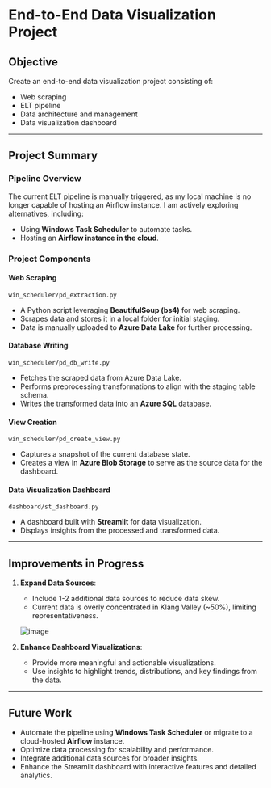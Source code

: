 # End-to-End Data Visualization Project

## **Objective**
Create an end-to-end data visualization project consisting of:
- Web scraping
- ELT pipeline
- Data architecture and management
- Data visualization dashboard

---

## **Project Summary**

### **Pipeline Overview**
The current ELT pipeline is manually triggered, as my local machine is no longer capable of hosting an Airflow instance. I am actively exploring alternatives, including:
- Using **Windows Task Scheduler** to automate tasks.
- Hosting an **Airflow instance in the cloud**.

### **Project Components**

#### **Web Scraping**
`win_scheduler/pd_extraction.py`  
- A Python script leveraging **BeautifulSoup (bs4)** for web scraping.
- Scrapes data and stores it in a local folder for initial staging.
- Data is manually uploaded to **Azure Data Lake** for further processing.

#### **Database Writing**
`win_scheduler/pd_db_write.py`  
- Fetches the scraped data from Azure Data Lake.
- Performs preprocessing transformations to align with the staging table schema.
- Writes the transformed data into an **Azure SQL** database.

#### **View Creation**
`win_scheduler/pd_create_view.py`  
- Captures a snapshot of the current database state.
- Creates a view in **Azure Blob Storage** to serve as the source data for the dashboard.

#### **Data Visualization Dashboard**
`dashboard/st_dashboard.py`  
- A dashboard built with **Streamlit** for data visualization.
- Displays insights from the processed and transformed data.

---

## **Improvements in Progress**

1. **Expand Data Sources**:
   - Include 1-2 additional data sources to reduce data skew.
   - Current data is overly concentrated in Klang Valley (~50%), limiting representativeness.
  
   ![image](https://github.com/user-attachments/assets/cadcdb02-0a88-4583-b5a5-66a9edaed3e2)


2. **Enhance Dashboard Visualizations**:
   - Provide more meaningful and actionable visualizations.
   - Use insights to highlight trends, distributions, and key findings from the data.

---

## **Future Work**
- Automate the pipeline using **Windows Task Scheduler** or migrate to a cloud-hosted **Airflow** instance.
- Optimize data processing for scalability and performance.
- Integrate additional data sources for broader insights.
- Enhance the Streamlit dashboard with interactive features and detailed analytics.

